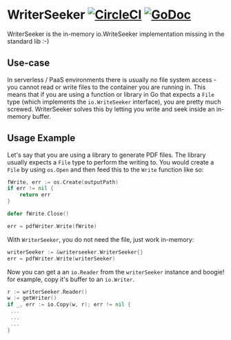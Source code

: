 # WriterSeeker [![CircleCI](https://circleci.com/gh/orcaman/writerseeker.svg?style=svg)](https://circleci.com/gh/orcaman/writerseeker) [![GoDoc](https://godoc.org/github.com/orcaman/writerseeker?status.svg)](https://godoc.org/github.com/orcaman/writerseeker)

WriterSeeker is the in-memory io.WriteSeeker implementation missing in the standard lib :-)


## Use-case
In serverless / PaaS environments there is usually no file system access - you cannot read or write files to the container you are running in. This means that if you are using a function or library in Go that expects a `File` type (which implements the `io.WriteSeeker` interface), you are pretty much screwed. WriterSeeker solves this by letting you write and seek inside an in-memory buffer.

## Usage Example

Let's say that you are using a library to generate PDF files. The library usually expects a `File` type to perform the writing to. You would create a `File` by using `os.Open` and then feed this to the `Write` function like so:

```go
fWrite, err := os.Create(outputPath)
if err != nil {
    return err
}

defer fWrite.Close()

err = pdfWriter.Write(fWrite)
```

With `WriterSeeker`, you do not need the file, just work in-memory:

```go
writerSeeker := &writerseeker.WriterSeeker{}
err = pdfWriter.Write(writerSeeker)
```

Now you can get a an `io.Reader` from the `writerSeeker` instance and boogie! for example, copy it's buffer to an `io.Writer`.

```go
r := writerSeeker.Reader()
w := getWriter()
if _, err := io.Copy(w, r); err != nil {
 ...
 ...
 ...
}
```